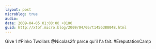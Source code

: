 ```yaml
---
layout: post
microblog: true
audio: 
date: 2009-04-05 01:00:00 +0100
guid: http://xtof.micro.blog/2009/04/05/t1456388048.html
---
```

Give 1 #Pinko Twollars @Nicolas2fr parce qu'il l'a fait. #EreputationCamp
